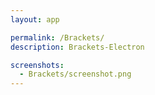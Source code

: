 ```yaml
---
layout: app

permalink: /Brackets/
description: Brackets-Electron

screenshots:
  - Brackets/screenshot.png
---
```

